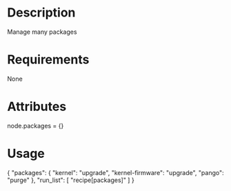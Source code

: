 Description
===========
Manage many packages

Requirements
============
None

Attributes
==========
node.packages = {}

Usage
=====
{
    "packages": {
        "kernel":          "upgrade",
        "kernel-firmware": "upgrade",
        "pango":           "purge"
    },
    "run_list": [ "recipe[packages]" ]
}

